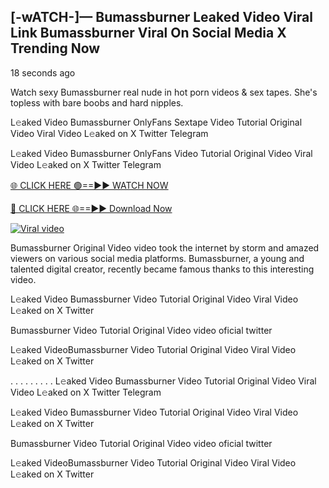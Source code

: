 ## [-wATCH-]— Bumassburner Leaked Video Viral Link Bumassburner Viral On Social Media X Trending Now

18 seconds ago

Watch sexy Bumassburner real nude in hot porn videos & sex tapes. She's topless with bare boobs and hard nipples.

L𝚎aked Video Bumassburner OnlyFans Sextape Video Tutorial Original Video Viral Video L𝚎aked on X Twitter Telegram

L𝚎aked Video Bumassburner OnlyFans Video Tutorial Original Video Viral Video L𝚎aked on X Twitter Telegram

[🌐 CLICK HERE 🟢==►► WATCH NOW](https://azvirallink.blogspot.com/2025/01/viral-video-new-year-2025.html)

[🔴 CLICK HERE 🌐==►► Download Now](https://azvirallink.blogspot.com/2025/01/viral-video-new-year-2025.html)

[![Viral video](https://i.imgur.com/6ooyjBv.gif)](https://azvirallink.blogspot.com/2025/01/viral-video-new-year-2025.html)

Bumassburner Original Video video took the internet by storm and amazed viewers on various social media platforms. Bumassburner, a young and talented digital creator, recently became famous thanks to this interesting video.

L𝚎aked Video Bumassburner Video Tutorial Original Video Viral Video L𝚎aked on X Twitter

Bumassburner Video Tutorial Original Video video oficial twitter

L𝚎aked VideoBumassburner Video Tutorial Original Video Viral Video L𝚎aked on X Twitter

. . . . . . . . . L𝚎aked Video Bumassburner Video Tutorial Original Video Viral Video L𝚎aked on X Twitter Telegram

L𝚎aked Video Bumassburner Video Tutorial Original Video Viral Video L𝚎aked on X Twitter

Bumassburner Video Tutorial Original Video video oficial twitter

L𝚎aked VideoBumassburner Video Tutorial Original Video Viral Video L𝚎aked on X Twitter